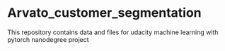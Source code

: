 # Arvato_customer_segmentation
This repository contains data and files for udacity machine learning with pytorch nanodegree project
